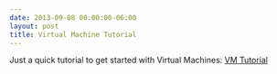 ```yaml
---
date: 2013-09-08 00:00:00-06:00
layout: post
title: Virtual Machine Tutorial
---
```


Just a quick tutorial to get started with Virtual Machines: [VM Tutorial](https://csg.utdallas.edu/wp-content/uploads/2013/09/VMTutorial.txt "VM Tutorial")
